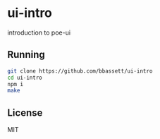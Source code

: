 # ui-intro

introduction to poe-ui

## Running

```sh
git clone https://github.com/bbassett/ui-intro
cd ui-intro
npm i
make
```

## License

MIT